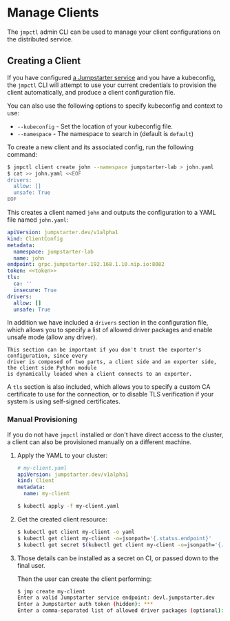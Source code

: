 # Manage Clients

The `jmpctl` admin CLI can be used to manage your client configurations
on the distributed service.

## Creating a Client

If you have configured [a Jumpstarter service](../introduction/service.md)
and you have a kubeconfig, the `jmpctl` CLI will attempt to use
your current credentials to provision the client automatically, and produce
a client configuration file.

You can also use the following options to specify kubeconfig and context to use:

- `--kubeconfig` - Set the location of your kubeconfig file.
- `--namespace` - The namespace to search in (default is `default`)

To create a new client and its associated config, run the following command:

```bash
$ jmpctl client create john --namespace jumpstarter-lab > john.yaml
$ cat >> john.yaml <<EOF
drivers:
  allow: []
  unsafe: True
EOF
```

This creates a client named `john` and outputs the configuration to a YAML
file named `john.yaml`:

```yaml
apiVersion: jumpstarter.dev/v1alpha1
kind: ClientConfig
metadata:
  namespace: jumpstarter-lab
  name: john
endpoint: grpc.jumpstarter.192.168.1.10.nip.io:8082
token: <<token>>
tls:
  ca: ''
  insecure: True
drivers:
  allow: []
  unsafe: True
```

In addition we have included a `drivers` section in the configuration file, which
allows you to specify a list of allowed driver packages and enable unsafe mode (allow any driver).

```{warning}
This section can be important if you don't trust the exporter's configuration, since every
driver is composed of two parts, a client side and an exporter side, the client side Python module
is dynamically loaded when a client connects to an exporter.
```

A `tls` section is also included, which allows you to specify a custom CA certificate
to use for the connection, or to disable TLS verification if your system is using
self-signed certificates.

### Manual Provisioning

If you do not have `jmpctl` installed or don't have direct access to the cluster,
a client can also be provisioned manually on a different machine.

1. Apply the YAML to your cluster:

    ```yaml
    # my-client.yaml
    apiVersion: jumpstarter.dev/v1alpha1
    kind: Client
    metadata:
      name: my-client
    ```

    ```bash
    $ kubectl apply -f my-client.yaml
    ```

2. Get the created client resource:

    ```bash
    $ kubectl get client my-client -o yaml
    $ kubectl get client my-client -o=jsonpath='{.status.endpoint}'
    $ kubectl get secret $(kubectl get client my-client -o=jsonpath='{.status.credential.name}') -o=jsonpath='{.data.token}' | base64 -d
    ```

3. Those details can be installed as a secret on CI, or passed down to the final user.

    Then the user can create the client performing:

    ```bash
    $ jmp create my-client
    Enter a valid Jumpstarter service endpoint: devl.jumpstarter.dev
    Enter a Jumpstarter auth token (hidden): ***
    Enter a comma-separated list of allowed driver packages (optional):
    ```
